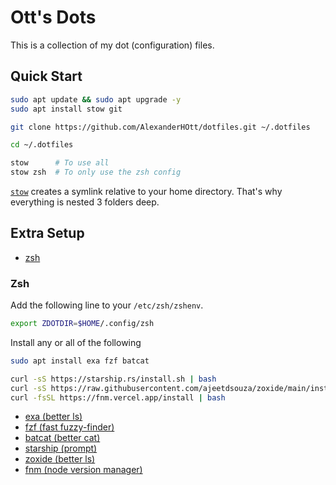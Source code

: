 # Ott's Dots

This is a collection of my dot (configuration) files.

## Quick Start

```bash
sudo apt update && sudo apt upgrade -y
sudo apt install stow git

git clone https://github.com/AlexanderHOtt/dotfiles.git ~/.dotfiles

cd ~/.dotfiles

stow      # To use all
stow zsh  # To only use the zsh config
```

[`stow`](https://www.gnu.org/software/stow/) creates a symlink relative to your
home directory. That's why everything is nested 3 folders deep.

## Extra Setup

- [zsh](#zsh)

### Zsh

Add the following line to your `/etc/zsh/zshenv`.

```zsh
export ZDOTDIR=$HOME/.config/zsh
```

Install any or all of the following

```bash
sudo apt install exa fzf batcat

curl -sS https://starship.rs/install.sh | bash
curl -sS https://raw.githubusercontent.com/ajeetdsouza/zoxide/main/install.sh | bash
curl -fsSL https://fnm.vercel.app/install | bash
```

- [exa (better ls)](https://the.exa.website/)
- [fzf (fast fuzzy-finder)](https://github.com/junegunn/fzf)
- [batcat (better cat)](https://github.com/sharkdp/bat)
- [starship (prompt)](https://starship.rs/)
- [zoxide (better ls)](https://github.com/ajeetdsouza/zoxide)
- [fnm (node version manager)](https://github.com/Schniz/fnm)
